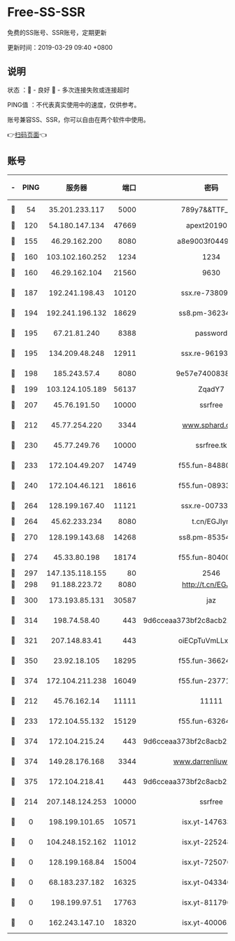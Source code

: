 # Free-SS-SSR

免费的SS账号、SSR账号，定期更新

更新时间：2019-03-29 09:40 +0800

## 说明

状态     ：🙂 - 良好 🙁 - 多次连接失败或连接超时

PING值   ：不代表真实使用中的速度，仅供参考。

账号兼容SS、SSR，你可以自由在两个软件中使用。

👉[扫码页面](https://liesauer.github.io/Free-SS-SSR/)👈

## 账号

|-|PING|服务器|端口|密码|加密方式|区域|
|:----:|:----:|:-----:|-----:|:----:|:----:|:----:|
|🙂|54|35.201.233.117|5000|789y7&&TTF_+><|aes-256-cfb|US|
|🙂|120|54.180.147.134|47669|apext2019001|chacha20|KR|
|🙂|155|46.29.162.200|8080|a8e9003f0449cea5|chacha20-ietf|RU|
|🙂|160|103.102.160.252|1234|1234|rc4-md5|JP|
|🙂|160|46.29.162.104|21560|9630|aes-128-ctr|RU|
|🙂|187|192.241.198.43|10120|ssx.re-73809534|aes-256-cfb|US|
|🙂|194|192.241.196.132|18629|ss8.pm-36234428|aes-256-cfb|US|
|🙂|195|67.21.81.240|8388|password|aes-256-cfb|US|
|🙂|195|134.209.48.248|12911|ssx.re-96193114|aes-256-cfb|US|
|🙂|198|185.243.57.4|8080|9e57e7400838a01e|chacha20-ietf|US|
|🙂|199|103.124.105.189|56137|ZqadY7|chacha20|US|
|🙂|207|45.76.191.50|10000|ssrfree|aes-256-cfb|SG|
|🙂|212|45.77.254.220|3344|www.sphard.com|aes-256-cfb|SG|
|🙂|230|45.77.249.76|10000|ssrfree.tk|aes-256-cfb|SG|
|🙂|233|172.104.49.207|14749|f55.fun-84880621|aes-256-cfb|SG|
|🙂|240|172.104.46.121|18616|f55.fun-08933547|aes-256-cfb|SG|
|🙂|264|128.199.167.40|11121|ssx.re-00733888|aes-256-cfb|SG|
|🙂|264|45.62.233.234|8080|t.cn/EGJIyrl|rc4-md5|CA|
|🙂|270|128.199.143.68|14268|ss8.pm-85354499|aes-256-cfb|SG|
|🙂|274|45.33.80.198|18174|f55.fun-80400904|aes-256-cfb|US|
|🙂|297|147.135.118.155|80|2546|chacha20|US|
|🙂|298|91.188.223.72|8080|http://t.cn/EGJIyrl|rc4-md5|RU|
|🙂|300|173.193.85.131|30587|jaz|aes-256-cfb|US|
|🙂|314|198.74.58.40|443|9d6cceaa373bf2c8acb22e60b6a58be6|aes-256-cfb|US|
|🙂|321|207.148.83.41|443|oiECpTuVmLLxk4Ts|aes-256-cfb|AU|
|🙂|350|23.92.18.105|18295|f55.fun-36624119|aes-256-cfb|US|
|🙂|374|172.104.211.238|16049|f55.fun-23771656|aes-256-cfb|US|
|🙂|212|45.76.162.14|11111|11111|aes-256-cfb|SG|
|🙂|233|172.104.55.132|15129|f55.fun-63264424|aes-256-cfb|SG|
|🙂|374|172.104.215.24|443|9d6cceaa373bf2c8acb22e60b6a58be6|aes-256-cfb|US|
|🙂|374|149.28.176.168|3344|www.darrenliuwei.com|aes-256-cfb|AU|
|🙂|375|172.104.218.41|443|9d6cceaa373bf2c8acb22e60b6a58be6|aes-256-cfb|US|
|🙁|214|207.148.124.253|10000|ssrfree|aes-256-cfb|SG|
|🙁|0|198.199.101.65|10571|isx.yt-14763389|aes-256-cfb|US|
|🙁|0|104.248.152.162|11012|isx.yt-22524807|aes-256-cfb|SG|
|🙁|0|128.199.168.84|15004|isx.yt-72507623|aes-256-cfb|SG|
|🙁|0|68.183.237.182|16325|isx.yt-04334006|aes-256-cfb|SG|
|🙁|0|198.199.97.51|17763|isx.yt-81179662|aes-256-cfb|US|
|🙁|0|162.243.147.10|18320|isx.yt-40006100|aes-256-cfb|US|
